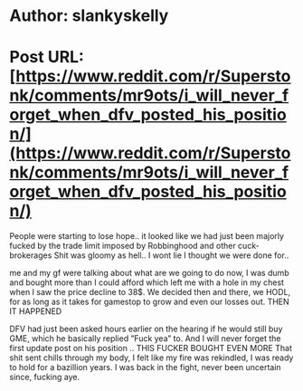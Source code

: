 # Author: slankyskelly
# Post URL: [https://www.reddit.com/r/Superstonk/comments/mr9ots/i_will_never_forget_when_dfv_posted_his_position/](https://www.reddit.com/r/Superstonk/comments/mr9ots/i_will_never_forget_when_dfv_posted_his_position/)


People were starting to lose hope.. it looked like we had just been majorly fucked by the trade limit imposed by Robbinghood and other cuck-brokerages
Shit was gloomy as hell.. I wont lie I thought we were done for.. 

me and my gf were talking about what are we going to do now, I was dumb and bought more than I could afford which left me with a hole in my chest when I saw the price decline to 38$. We decided then and there, we HODL, for as long as it takes for gamestop to grow and even our losses out. THEN IT HAPPENED

DFV had just been asked hours earlier on the hearing if he would still buy GME, which he basically replied ”Fuck yea” to.
And I will never forget the first update post on his position .. THIS FUCKER BOUGHT EVEN MORE 
That shit sent chills through my body, I felt like my fire was rekindled, I was ready to hold for a bazillion years. I was back in the fight, never been uncertain since, fucking aye.